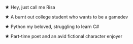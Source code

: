 ★ Hey, just call me Risa 

★ A burnt out college student who wants to be a gamedev

★ Python my beloved, struggling to learn C#

★ Part-time poet and an avid fictional character enjoyer

<!---
Beeziebloop/Beeziebloop is a ✨ special ✨ repository because its `README.md` (this file) appears on your GitHub profile.
You can click the Preview link to take a look at your changes.
--->
